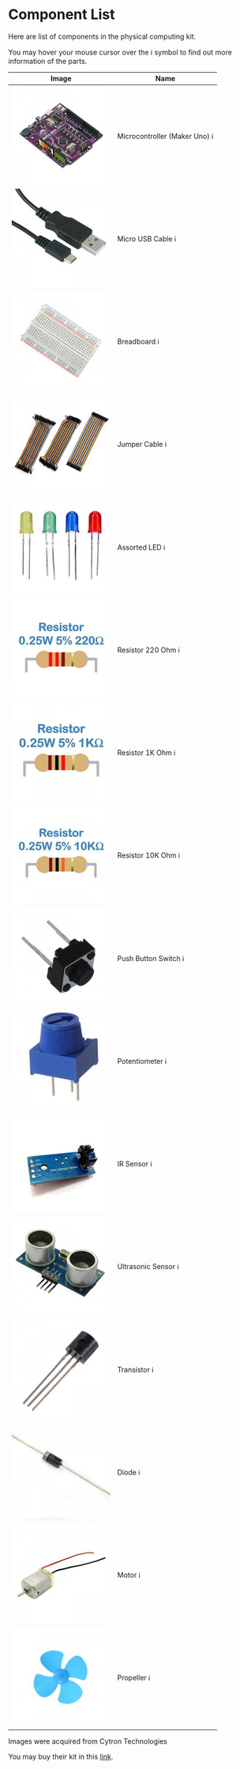 # Component List

Here are list of components in the physical computing kit.

You may hover your mouse cursor over the ℹ️ symbol to find out more information of the parts.

| Image                                     | Name          |
| ------------------------------------------| ------------------ |
| ![Maker Uno](images/component/MakerUno.jpg)   | Microcontroller (Maker Uno) <span title="The Maker Uno is like the brain of your project. It's a tiny computer that follows your instructions and makes things happen. Imagine it as the conductor of an orchestra, telling each part what to do.">ℹ️</span> |
| ![USB Cable](images/component/usbCable.jpg)   | Micro USB Cable <span title="This is the cable that connects the Maker Uno to a computer or power source. It's like the power cord for your project, helping it come to life.">ℹ️</span>|
| ![Breadboard](images/component/Breadboard.jpg)| Breadboard <span title="The breadboard is like the stage where all the electronic parts gather to perform. It lets us experiment with different parts without needing to glue them together.">ℹ️</span>|
| ![Jumper Cables](images/component/JumperCable.jpg)| Jumper Cable <span title="Jumper cables are like the pathways that connect different parts on the stage (breadboard). They help parts talk to each other and work together.">ℹ️</span>|
| ![LEDs](images/component/led.jpg)             | Assorted LED <span title="LEDs are like tiny flashlights for your project. They light up when the Maker Uno tells them to, creating beautiful colors and effects.">ℹ️</span>|
| ![220-ohm Resistor](images/component/resistor220.jpg)| Resistor 220 Ohm <span title="The 220-ohm resistor is like a traffic cop for electricity. It helps control the flow so that the LEDs don't get too much power and stay safe.">ℹ️</span>|
| ![1K-ohm Resistor](images/component/resistor1k.jpg)| Resistor 1K Ohm <span title="The 1K-ohm resistor is like a helper for the electricity. It makes sure everything gets just the right amount of power to work well together.">ℹ️</span>|
| ![10K-ohm Resistor](images/component/resistor10k.jpg)| Resistor 10K Ohm <span title="The 10K-ohm resistor is another helper for electricity. It's often used in special jobs, like helping the Maker Uno talk to sensors.">ℹ️</span>|
| ![Push Button](images/component/pushButton.jpg)| Push Button Switch <span title="The push button is like a magical switch. When you press it, it tells the Maker Uno to do something special, like turning on a light or making a sound.">ℹ️</span>|
| ![Potentiometer](images/component/Potentiometer.jpg)| Potentiometer <span title="The potentiometer is like a volume knob for your project. It helps control how bright the lights are or how loud the sounds can be.">ℹ️</span>|
| ![IR Sensor](images/component/irSensor.jpg)| IR Sensor <span title="The IR sensor is like a superhero with a special power – it can see things that our eyes can't. It's often used for secret missions, like detecting invisible signals.">ℹ️</span>|
| ![Ultrasonic Sensor](images/component/ultrasonic.jpg)| Ultrasonic Sensor <span title="The ultrasonic sensor is like a bat with super hearing. It uses sound waves to find out how far away things are, helping our projects avoid obstacles.">ℹ️</span>|
| ![Transistor](images/component/transistor.jpg)| Transistor <span title="The transistor is like a tiny robot. It helps control the flow of electricity and is crucial for making our projects do more advanced tasks.">ℹ️</span>|
| ![Diode](images/component/Diode.jpg)         | Diode <span title="The diode is like a one-way street for electricity. It ensures that the electrical traffic only goes in the right direction, keeping things organized.">ℹ️</span>|
| ![Motor](images/component/Motor.jpg)         | Motor <span title="The motor is the muscle of our project. When the Maker Uno says, 'Move!' the motor starts spinning or moving something, bringing our creations to life.">ℹ️</span>|
| ![Propeller](images/component/Propeller.jpg)| Propeller <span title="The propeller is like the fan on an airplane. It spins around and helps our projects move through the air, making them soar and glide.">ℹ️</span>|

Images were acquired from Cytron Technologies

You may buy their kit in this [link](https://my.cytron.io/p-maker-uno-learning-box-everything-you-need-to-start-making).
